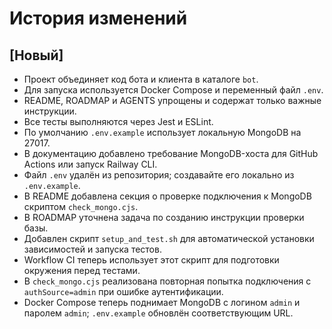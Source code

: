 <!-- Назначение файла: список основных изменений. -->

# История изменений

## [Новый]

- Проект объединяет код бота и клиента в каталоге `bot`.
- Для запуска используется Docker Compose и переменный файл `.env`.
- README, ROADMAP и AGENTS упрощены и содержат только важные инструкции.
- Все тесты выполняются через Jest и ESLint.
- По умолчанию `.env.example` использует локальную MongoDB на 27017.
- В документацию добавлено требование MongoDB-хоста для GitHub Actions или запуск Railway CLI.
- Файл `.env` удалён из репозитория; создавайте его локально из `.env.example`.
- В README добавлена секция о проверке подключения к MongoDB скриптом `check_mongo.cjs`.
- В ROADMAP уточнена задача по созданию инструкции проверки базы.
- Добавлен скрипт `setup_and_test.sh` для автоматической установки зависимостей и запуска тестов.
- Workflow CI теперь использует этот скрипт для подготовки окружения перед тестами.
- В `check_mongo.cjs` реализована повторная попытка подключения с `authSource=admin` при ошибке аутентификации.
- Docker Compose теперь поднимает MongoDB с логином `admin` и паролем `admin`;
  `.env.example` обновлён соответствующим URL.

